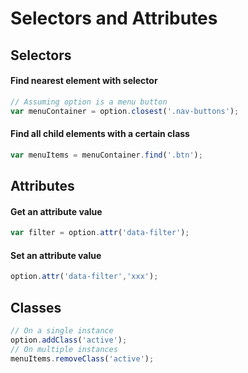 # Selectors and Attributes

## Selectors

#### Find nearest element with selector

```javascript
// Assuming option is a menu button
var menuContainer = option.closest('.nav-buttons');
```

#### Find all child elements with a certain class

```javascript
var menuItems = menuContainer.find('.btn');
```

## Attributes

#### Get an attribute value

```javascript
var filter = option.attr('data-filter');
```

#### Set an attribute value

```javascript
option.attr('data-filter','xxx');
```

## Classes

```javascript
// On a single instance
option.addClass('active');
// On multiple instances
menuItems.removeClass('active');

```

